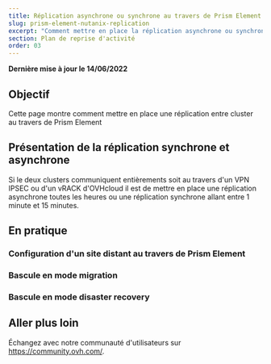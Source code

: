 ```yaml
---
title: Réplication asynchrone ou synchrone au travers de Prism Element
slug: prism-element-nutanix-replication
excerpt: "Comment mettre en place la réplication asynchrone ou synchrone au travers de Prism Element"
section: Plan de reprise d'activité
order: 03
---
```


**Dernière mise à jour le 14/06/2022**

## Objectif

Cette page montre comment mettre en place une réplication entre cluster au travers de Prism Element


## Présentation de la réplication synchrone et asynchrone

Si le deux clusters communiquent entièrements soit au travers d'un VPN IPSEC ou d'un vRACK d'OVHcloud il est de mettre en place une réplication asynchrone toutes les heures ou une réplication synchrone allant entre 1 minute et 15 minutes.

## En pratique

### Configuration d'un site distant au travers de Prism Element



### Bascule en mode migration

### Bascule en mode disaster recovery







## Aller plus loin

Échangez avec notre communauté d'utilisateurs sur <https://community.ovh.com/>.
